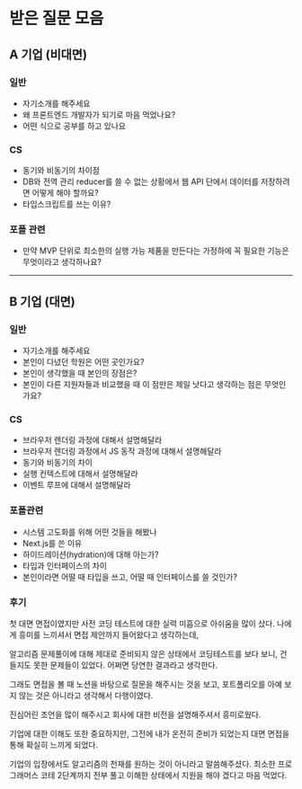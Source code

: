 # 받은 질문 모음

## A 기업 (비대면)

### 일반

- 자기소개를 해주세요
- 왜 프론트엔드 개발자가 되기로 마음 먹었나요?
- 어떤 식으로 공부를 하고 있나요

### CS

- 동기와 비동기의 차이점
- DB와 전역 관리 reducer를 쓸 수 없는 상황에서 웹 API 단에서 데이터를 저장하려면 어떻게 해야 할까요?
- 타입스크립트를 쓰는 이유?

### 포폴 관련

- 만약 MVP 단위로 최소한의 실행 가능 제품을 만든다는 가정하에 꼭 필요한 기능은 무엇이라고 생각하나요?

<hr/>

## B 기업 (대면)

### 일반

- 자기소개를 해주세요
- 본인이 다녔던 학원은 어떤 곳인가요?
- 본인이 생각했을 때 본인의 장점은?
- 본인이 다른 지원자들과 비교했을 때 이 점만은 제일 낫다고 생각하는 점은 무엇인가요?

### CS

- 브라우저 렌더링 과정에 대해서 설명해달라
- 브라우저 렌더링 과정에서 JS 동작 과정에 대해서 설명해달라
- 동기와 비동기의 차이
- 실행 컨텍스트에 대해서 설명해달라
- 이벤트 루프에 대해서 설명해달라

### 포폴관련

- 시스템 고도화를 위해 어떤 것들을 해봤나
- Next.js를 쓴 이유
- 하이드레이션(hydration)에 대해 아는가?
- 타입과 인터페이스의 차이
- 본인이라면 어떨 때 타입을 쓰고, 어떨 때 인터페이스를 쓸 것인가?

### 후기

첫 대면 면접이였지만 사전 코딩 테스트에 대한 실력 미흡으로 아쉬움을 많이 샀다. 나에게 흥미를 느끼셔서 면접 제안까지 들어왔다고 생각하는데,

알고리즘 문제풀이에 대해 제대로 준비되지 않은 상태에서 코딩테스트를 보다 보니, 건들지도 못한 문제들이 있었다. 어쩌면 당연한 결과라고 생각한다.

그래도 면접을 볼 때 노션을 바탕으로 질문을 해주시는 것을 보고, 포트폴리오를 아예 보지 않는 것은 아니라고 생각해서 다행이였다.

진심어린 조언을 많이 해주시고 회사에 대한 비전을 설명해주셔서 흥미로웠다.

기업에 대한 이해도 또한 중요하지만, 그전에 내가 온전히 준비가 되었는지 대면 면접을 통해 확실히 느끼게 되었다.

기업의 입장에서도 알고리즘의 천재를 원하는 것이 아니라고 말씀해주셨다. 최소한 프로그래머스 코테 2단계까지 전부 풀고 이해한 상태에서 지원을 해야 겠다고 마음 먹었다.
